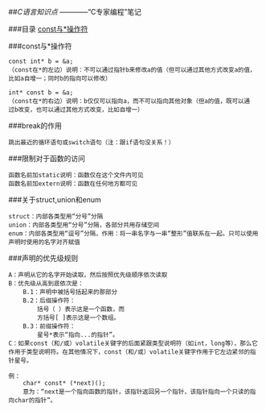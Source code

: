 ##*C语言知识点*
    ————“C专家编程”笔记
    
###目录
    [const与*操作符](#1)
    
###const与*操作符
    <a name='1' id='1'></a>

    const int* b = &a;    
    （const在*的左边）说明：不可以通过指针b来修改a的值（但可以通过其他方式改变a的值，   
    比如a自增一；同时b的指向可以修改）     
     
    int* const b = &a;    
    （const在*的右边）说明：b仅仅可以指向a，而不可以指向其他对象（但a的值，既可以通    
    过b改变，也可以通过其他方式改变，比如自增一）   
     
###break的作用

    跳出最近的循环语句或switch语句（注：跟if语句没关系！）     
    
###限制对于函数的访问

    函数名前加static说明：函数仅在这个文件内可见
    函数名前加extern说明：函数在任何地方都可见
    
###关于struct,union和enum

    struct：内部各类型用“分号”分隔
    union：内部各类型用“分号”分隔，各部分共用存储空间
    enum：内部各类型用“逗号”分隔，作用：将一串名字与一串“整形”值联系在一起。只可以使用声明时使用的名字对齐赋值   
        
###声明的优先级规则

    A：声明从它的名字开始读取，然后按照优先级顺序依次读取
    B：优先级从高到底依次是：
        B.1：声明中被括号括起来的那部分
        B.2：后缀操作符：
            括号（ ）表示这是一个函数，而
            方括号[ ]表示这是一个数组。
        B.3：前缀操作符：
            星号*表示“指向...的指针”。
    C：如果const（和/或）volatile关键字的后面紧跟类型说明符（如int，long等），那么它作用于类型说明符。在其他情况下，const（和/或）volatile关键字作用于它左边紧邻的指针星号。
    
    例：
        char* const* (*next)();
        意为：“next是一个指向函数的指针，该指针返回另一个指针，该指针指向一个只读的指向char的指针”。
    